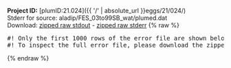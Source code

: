 **Project ID:** [plumID:21.024]({{ '/' | absolute_url }}eggs/21/024/)  
Stderr for source:  aladip/FES_03to99SB_wat/plumed.dat   
Download: [zipped raw stdout](plumed.dat.plumed_master.stdout.txt.zip) - [zipped raw stderr](plumed.dat.plumed_master.stderr.txt.zip) 
{% raw %}
<pre>
#! Only the first 1000 rows of the error file are shown below
#! To inspect the full error file, please download the zipped raw stderr file above
</pre>
{% endraw %}
